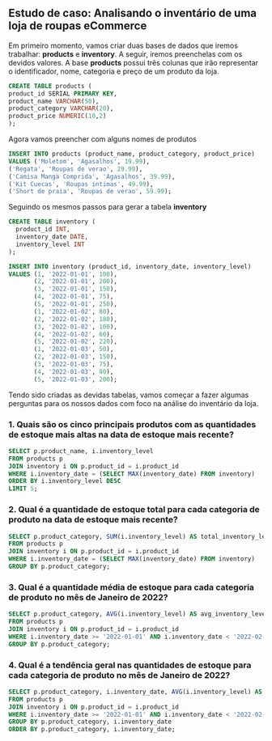 ## Estudo de caso: Analisando o inventário de uma loja de roupas eCommerce
Em primeiro momento, vamos criar duas bases de dados que iremos trabalhar: **products** e **inventory**. A seguir, iremos preenchelas com os devidos valores.
A base **products** possui três colunas que irão representar o identificador, nome, categoria e preço de um produto da loja. 
```sql
CREATE TABLE products (
product_id SERIAL PRIMARY KEY,
product_name VARCHAR(50),
product_category VARCHAR(20),
product_price NUMERIC(10,2)
);
```
Agora vamos preencher com alguns nomes de produtos 
```sql
INSERT INTO products (product_name, product_category, product_price)
VALUES ('Moletom', 'Agasalhos', 19.99),
('Regata', 'Roupas de verao', 29.99),
('Camisa Manga Comprida', 'Agasalhos', 39.99),
('Kit Cuecas', 'Roupas intimas', 49.99),
('Short de praia', 'Roupas de verao', 59.99);
```
Seguindo os mesmos passos para gerar a tabela **inventory**
```sql
CREATE TABLE inventory (
  product_id INT,
  inventory_date DATE,
  inventory_level INT
);
```
```sql 
INSERT INTO inventory (product_id, inventory_date, inventory_level)
VALUES (1, '2022-01-01', 100),
       (2, '2022-01-01', 200),
       (3, '2022-01-01', 150),
       (4, '2022-01-01', 75),
       (5, '2022-01-01', 250),
       (1, '2022-01-02', 80),
       (2, '2022-01-02', 180),
       (3, '2022-01-02', 100),
       (4, '2022-01-02', 60),
       (5, '2022-01-02', 220),
       (1, '2022-01-03', 50),
       (2, '2022-01-03', 150),
       (3, '2022-01-03', 75),
       (4, '2022-01-03', 80),
       (5, '2022-01-03', 200);
```
Tendo sido criadas as devidas tabelas, vamos começar a fazer algumas perguntas para os nossos dados com foco na análise do inventário da loja.
### 1. Quais são os cinco principais produtos com as quantidades de estoque mais altas na data de estoque mais recente?
```sql
SELECT p.product_name, i.inventory_level
FROM products p
JOIN inventory i ON p.product_id = i.product_id
WHERE i.inventory_date = (SELECT MAX(inventory_date) FROM inventory)
ORDER BY i.inventory_level DESC
LIMIT 5; 
```

### 2. Qual é a quantidade de estoque total para cada categoria de produto na data de estoque mais recente?
```sql
SELECT p.product_category, SUM(i.inventory_level) AS total_inventory_level
FROM products p
JOIN inventory i ON p.product_id = i.product_id
WHERE i.inventory_date = (SELECT MAX(inventory_date) FROM inventory)
GROUP BY p.product_category;
```

### 3. Qual é a quantidade média de estoque para cada categoria de produto no mês de Janeiro de 2022?
```sql
SELECT p.product_category, AVG(i.inventory_level) AS avg_inventory_level
FROM products p
JOIN inventory i ON p.product_id = i.product_id
WHERE i.inventory_date >= '2022-01-01' AND i.inventory_date < '2022-02-01'
GROUP BY p.product_category;
```

### 4. Qual é a tendência geral nas quantidades de estoque para cada categoria de produto no mês de Janeiro de 2022?
```sql 
SELECT p.product_category, i.inventory_date, AVG(i.inventory_level) AS avg_inventory_level
FROM products p
JOIN inventory i ON p.product_id = i.product_id
WHERE i.inventory_date >= '2022-01-01' AND i.inventory_date < '2022-02-01'
GROUP BY p.product_category, i.inventory_date
ORDER BY p.product_category, i.inventory_date;
```



